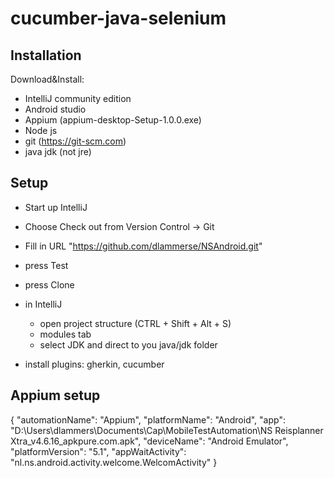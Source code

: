 cucumber-java-selenium
==================

## Installation

Download&Install:
- IntelliJ community edition
- Android studio
- Appium (appium-desktop-Setup-1.0.0.exe)
- Node js
- git (https://git-scm.com)
- java jdk (not jre)

## Setup

- Start up IntelliJ
- Choose Check out from Version Control -> Git
- Fill in URL "https://github.com/dlammerse/NSAndroid.git"
- press Test
- press Clone

- in IntelliJ
  - open project structure (CTRL + Shift + Alt + S)
  - modules tab
  - select JDK and direct to you java/jdk folder

- install plugins: gherkin, cucumber


## Appium setup

{
  "automationName": "Appium",
  "platformName": "Android",
  "app": "D:\\Users\\dlammers\\Documents\\Cap\\MobileTestAutomation\\NS Reisplanner Xtra_v4.6.16_apkpure.com.apk",
  "deviceName": "Android Emulator",
  "platformVersion": "5.1",
  "appWaitActivity": "nl.ns.android.activity.welcome.WelcomActivity"
}



